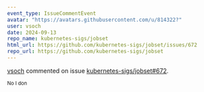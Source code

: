 ```yaml
---
event_type: IssueCommentEvent
avatar: "https://avatars.githubusercontent.com/u/814322?"
user: vsoch
date: 2024-09-13
repo_name: kubernetes-sigs/jobset
html_url: https://github.com/kubernetes-sigs/jobset/issues/672
repo_url: https://github.com/kubernetes-sigs/jobset
---
```


<a href='https://github.com/vsoch' target='_blank'>vsoch</a> commented on issue <a href='https://github.com/kubernetes-sigs/jobset/issues/672' target='_blank'>kubernetes-sigs/jobset#672</a>.

<small>No I don